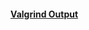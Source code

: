 #### [Valgrind Output](https://github.com/nehaghaty/OperatingSystemsProjects/blob/main/p1/valgrind-out.txt)
